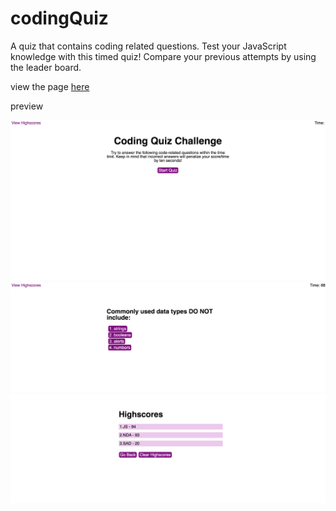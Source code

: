 # codingQuiz
A quiz that contains coding related questions. 
Test your JavaScript knowledge with this timed quiz! Compare your previous attempts by using the leader board. 

view the page <a href="https://cartaud.github.io/codingQuiz/" target="_blank">here</a>

preview 

<img width="600px" src="https://github.com/cartaud/codingQuiz/blob/main/assets/images/one.png?raw=true" alt="page preview">

<img width="600px" src="https://github.com/cartaud/codingQuiz/blob/main/assets/images/two.png?raw=true" alt="page preview">

<img width="600px" src="https://github.com/cartaud/codingQuiz/blob/main/assets/images/three.png?raw=true" alt="page preview">
